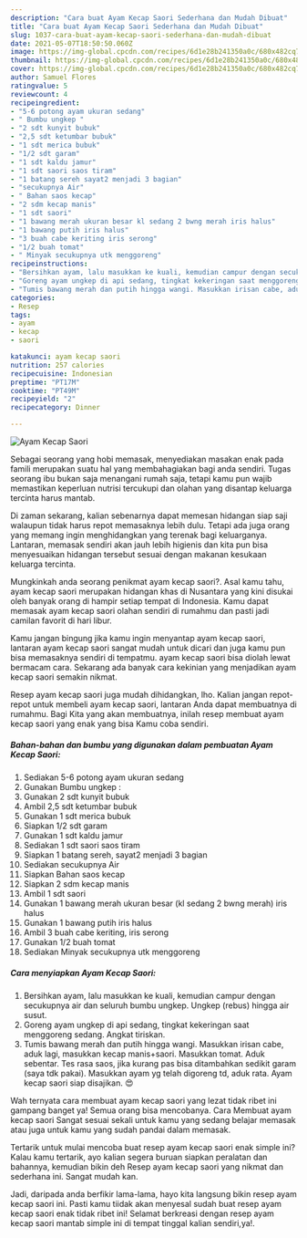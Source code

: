 ```yaml
---
description: "Cara buat Ayam Kecap Saori Sederhana dan Mudah Dibuat"
title: "Cara buat Ayam Kecap Saori Sederhana dan Mudah Dibuat"
slug: 1037-cara-buat-ayam-kecap-saori-sederhana-dan-mudah-dibuat
date: 2021-05-07T18:50:50.060Z
image: https://img-global.cpcdn.com/recipes/6d1e28b241350a0c/680x482cq70/ayam-kecap-saori-foto-resep-utama.jpg
thumbnail: https://img-global.cpcdn.com/recipes/6d1e28b241350a0c/680x482cq70/ayam-kecap-saori-foto-resep-utama.jpg
cover: https://img-global.cpcdn.com/recipes/6d1e28b241350a0c/680x482cq70/ayam-kecap-saori-foto-resep-utama.jpg
author: Samuel Flores
ratingvalue: 5
reviewcount: 4
recipeingredient:
- "5-6 potong ayam ukuran sedang"
- " Bumbu ungkep "
- "2 sdt kunyit bubuk"
- "2,5 sdt ketumbar bubuk"
- "1 sdt merica bubuk"
- "1/2 sdt garam"
- "1 sdt kaldu jamur"
- "1 sdt saori saos tiram"
- "1 batang sereh sayat2 menjadi 3 bagian"
- "secukupnya Air"
- " Bahan saos kecap"
- "2 sdm kecap manis"
- "1 sdt saori"
- "1 bawang merah ukuran besar kl sedang 2 bwng merah iris halus"
- "1 bawang putih iris halus"
- "3 buah cabe keriting iris serong"
- "1/2 buah tomat"
- " Minyak secukupnya utk menggoreng"
recipeinstructions:
- "Bersihkan ayam, lalu masukkan ke kuali, kemudian campur dengan secukupnya air dan seluruh bumbu ungkep. Ungkep (rebus) hingga air susut."
- "Goreng ayam ungkep di api sedang, tingkat kekeringan saat menggoreng sedang. Angkat tiriskan."
- "Tumis bawang merah dan putih hingga wangi. Masukkan irisan cabe, aduk lagi, masukkan kecap manis+saori. Masukkan tomat. Aduk sebentar. Tes rasa saos, jika kurang pas bisa ditambahkan sedikit garam (saya tdk pakai). Masukkan ayam yg telah digoreng td, aduk rata. Ayam kecap saori siap disajikan. 😍"
categories:
- Resep
tags:
- ayam
- kecap
- saori

katakunci: ayam kecap saori 
nutrition: 257 calories
recipecuisine: Indonesian
preptime: "PT17M"
cooktime: "PT49M"
recipeyield: "2"
recipecategory: Dinner

---
```



![Ayam Kecap Saori](https://img-global.cpcdn.com/recipes/6d1e28b241350a0c/680x482cq70/ayam-kecap-saori-foto-resep-utama.jpg)

Sebagai seorang yang hobi memasak, menyediakan masakan enak pada famili merupakan suatu hal yang membahagiakan bagi anda sendiri. Tugas seorang ibu bukan saja menangani rumah saja, tetapi kamu pun wajib memastikan keperluan nutrisi tercukupi dan olahan yang disantap keluarga tercinta harus mantab.

Di zaman  sekarang, kalian sebenarnya dapat memesan hidangan siap saji walaupun tidak harus repot memasaknya lebih dulu. Tetapi ada juga orang yang memang ingin menghidangkan yang terenak bagi keluarganya. Lantaran, memasak sendiri akan jauh lebih higienis dan kita pun bisa menyesuaikan hidangan tersebut sesuai dengan makanan kesukaan keluarga tercinta. 



Mungkinkah anda seorang penikmat ayam kecap saori?. Asal kamu tahu, ayam kecap saori merupakan hidangan khas di Nusantara yang kini disukai oleh banyak orang di hampir setiap tempat di Indonesia. Kamu dapat memasak ayam kecap saori olahan sendiri di rumahmu dan pasti jadi camilan favorit di hari libur.

Kamu jangan bingung jika kamu ingin menyantap ayam kecap saori, lantaran ayam kecap saori sangat mudah untuk dicari dan juga kamu pun bisa memasaknya sendiri di tempatmu. ayam kecap saori bisa diolah lewat bermacam cara. Sekarang ada banyak cara kekinian yang menjadikan ayam kecap saori semakin nikmat.

Resep ayam kecap saori juga mudah dihidangkan, lho. Kalian jangan repot-repot untuk membeli ayam kecap saori, lantaran Anda dapat membuatnya di rumahmu. Bagi Kita yang akan membuatnya, inilah resep membuat ayam kecap saori yang enak yang bisa Kamu coba sendiri.

<!--inarticleads1-->

##### Bahan-bahan dan bumbu yang digunakan dalam pembuatan Ayam Kecap Saori:

1. Sediakan 5-6 potong ayam ukuran sedang
1. Gunakan  Bumbu ungkep :
1. Gunakan 2 sdt kunyit bubuk
1. Ambil 2,5 sdt ketumbar bubuk
1. Gunakan 1 sdt merica bubuk
1. Siapkan 1/2 sdt garam
1. Gunakan 1 sdt kaldu jamur
1. Sediakan 1 sdt saori saos tiram
1. Siapkan 1 batang sereh, sayat2 menjadi 3 bagian
1. Sediakan secukupnya Air
1. Siapkan  Bahan saos kecap
1. Siapkan 2 sdm kecap manis
1. Ambil 1 sdt saori
1. Gunakan 1 bawang merah ukuran besar (kl sedang 2 bwng merah) iris halus
1. Gunakan 1 bawang putih iris halus
1. Ambil 3 buah cabe keriting, iris serong
1. Gunakan 1/2 buah tomat
1. Sediakan  Minyak secukupnya utk menggoreng




<!--inarticleads2-->

##### Cara menyiapkan Ayam Kecap Saori:

1. Bersihkan ayam, lalu masukkan ke kuali, kemudian campur dengan secukupnya air dan seluruh bumbu ungkep. Ungkep (rebus) hingga air susut.
1. Goreng ayam ungkep di api sedang, tingkat kekeringan saat menggoreng sedang. Angkat tiriskan.
1. Tumis bawang merah dan putih hingga wangi. Masukkan irisan cabe, aduk lagi, masukkan kecap manis+saori. Masukkan tomat. Aduk sebentar. Tes rasa saos, jika kurang pas bisa ditambahkan sedikit garam (saya tdk pakai). Masukkan ayam yg telah digoreng td, aduk rata. Ayam kecap saori siap disajikan. 😍




Wah ternyata cara membuat ayam kecap saori yang lezat tidak ribet ini gampang banget ya! Semua orang bisa mencobanya. Cara Membuat ayam kecap saori Sangat sesuai sekali untuk kamu yang sedang belajar memasak atau juga untuk kamu yang sudah pandai dalam memasak.

Tertarik untuk mulai mencoba buat resep ayam kecap saori enak simple ini? Kalau kamu tertarik, ayo kalian segera buruan siapkan peralatan dan bahannya, kemudian bikin deh Resep ayam kecap saori yang nikmat dan sederhana ini. Sangat mudah kan. 

Jadi, daripada anda berfikir lama-lama, hayo kita langsung bikin resep ayam kecap saori ini. Pasti kamu tiidak akan menyesal sudah buat resep ayam kecap saori enak tidak ribet ini! Selamat berkreasi dengan resep ayam kecap saori mantab simple ini di tempat tinggal kalian sendiri,ya!.

